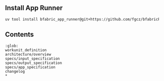 ## Install App Runner

```bash
uv tool install bfabric_app_runner@git+https://github.com/fgcz/bfabricPy.git@main#egg=bfabric_app_runner&subdirectory=bfabric_app_runner
```

## Contents

```{toctree}
:glob:
workunit_definition
architecture/overview
specs/input_specification
specs/output_specification
specs/app_specification
changelog
*
```
